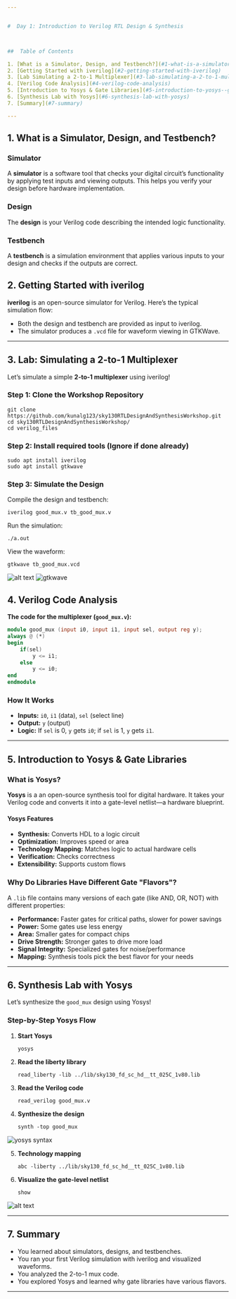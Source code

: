 ```yaml
---


#  Day 1: Introduction to Verilog RTL Design & Synthesis



##  Table of Contents

1. [What is a Simulator, Design, and Testbench?](#1-what-is-a-simulator-design-and-testbench)
2. [Getting Started with iverilog](#2-getting-started-with-iverilog)
3. [Lab Simulating a 2-to-1 Multiplexer](#3-lab-simulating-a-2-to-1-multiplexer)
4. [Verilog Code Analysis](#4-verilog-code-analysis)
5. [Introduction to Yosys & Gate Libraries](#5-introduction-to-yosys--gate-libraries)
6. [Synthesis Lab with Yosys](#6-synthesis-lab-with-yosys)
7. [Summary](#7-summary)

---
```


## 1. What is a Simulator, Design, and Testbench?

###  Simulator

A **simulator** is a software tool that checks your digital circuit’s functionality by applying test inputs and viewing outputs. This helps you verify your design before hardware implementation.

###  Design

The **design** is your Verilog code describing the intended logic functionality.

###  Testbench

A **testbench** is a simulation environment that applies various inputs to your design and checks if the outputs are correct.



## 2. Getting Started with iverilog

**iverilog** is an open-source simulator for Verilog. Here’s the typical simulation flow:

- Both the design and testbench are provided as input to iverilog.
- The simulator produces a `.vcd` file for waveform viewing in GTKWave.

---

## 3. Lab: Simulating a 2-to-1 Multiplexer

Let’s simulate a simple **2-to-1 multiplexer** using iverilog!

###  Step 1: Clone the Workshop Repository

```shell
git clone https://github.com/kunalg123/sky130RTLDesignAndSynthesisWorkshop.git
cd sky130RTLDesignAndSynthesisWorkshop/
cd verilog_files
```

###  Step 2: Install required tools (Ignore if done already)

```shell
sudo apt install iverilog
sudo apt install gtkwave
```

###  Step 3: Simulate the Design

Compile the design and testbench:

```shell
iverilog good_mux.v tb_good_mux.v
```

Run the simulation:

```shell
./a.out
```

View the waveform:

```shell
gtkwave tb_good_mux.vcd
```

![alt text](../Day1/good_mux_terminal.png)
![gtkwave](../IMAGES/good_mux_gtkwave.png)

## 4. Verilog Code Analysis

**The code for the multiplexer (`good_mux.v`):**

```verilog
module good_mux (input i0, input i1, input sel, output reg y);
always @ (*)
begin
    if(sel)
        y <= i1;
    else 
        y <= i0;
end
endmodule
```

###  **How It Works**

- **Inputs:** `i0`, `i1` (data), `sel` (select line)
- **Output:** `y` (output)
- **Logic:** If `sel` is 0, `y` gets `i0`; if `sel` is 1, `y` gets `i1`.

---

## 5. Introduction to Yosys & Gate Libraries

###  What is Yosys?

**Yosys** is a an open-source synthesis tool for digital hardware. It takes your Verilog code and converts it into a gate-level netlist—a hardware blueprint.

#### Yosys Features

- **Synthesis:** Converts HDL to a logic circuit
- **Optimization:** Improves speed or area
- **Technology Mapping:** Matches logic to actual hardware cells
- **Verification:** Checks correctness
- **Extensibility:** Supports custom flows

###  Why Do Libraries Have Different Gate "Flavors"?

A `.lib` file contains many versions of each gate (like AND, OR, NOT) with different properties:

- **Performance:** Faster gates for critical paths, slower for power savings
- **Power:** Some gates use less energy
- **Area:** Smaller gates for compact chips
- **Drive Strength:** Stronger gates to drive more load
- **Signal Integrity:** Specialized gates for noise/performance
- **Mapping:** Synthesis tools pick the best flavor for your needs

---

## 6. Synthesis Lab with Yosys

Let’s synthesize the `good_mux` design using Yosys!

###  Step-by-Step Yosys Flow

1. **Start Yosys**
    ```shell
    yosys
    ```

2. **Read the liberty library**
    ```shell
    read_liberty -lib ../lib/sky130_fd_sc_hd__tt_025C_1v80.lib
    ```

3. **Read the Verilog code**
    ```shell
    read_verilog good_mux.v
    ```

4. **Synthesize the design**
    ```shell
    synth -top good_mux
    ```
![yosys syntax](../IMAGES/yosys_syntax.png)

5. **Technology mapping**
    ```shell
    abc -liberty ../lib/sky130_fd_sc_hd__tt_025C_1v80.lib
    ```

6. **Visualize the gate-level netlist**
    ```shell
    show
    ```

![alt text](../IMAGES/yosys_good_mux_netlist.png)

---

## 7. Summary

- You learned about simulators, designs, and testbenches.
- You ran your first Verilog simulation with iverilog and visualized waveforms.
- You analyzed the 2-to-1 mux code.
- You explored Yosys and learned why gate libraries have various flavors.


---
